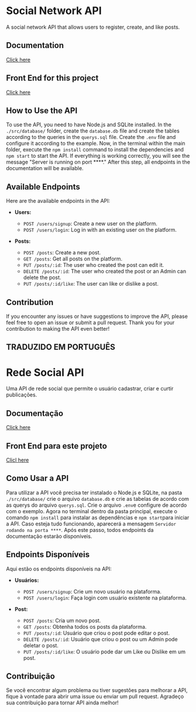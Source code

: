 

# Social Network API

A social network API that allows users to register, create, and like posts.

## Documentation

[Click here](https://documenter.getpostman.com/view/26593761/2s9Y5YR2Pg)

## Front End for this project

[Click here](https://github.com/s-mendes/labeddit)

## How to Use the API

To use the API, you need to have Node.js and SQLite installed. In the `./src/database/` folder, create the `database.db` file and create the tables according to the queries in the `querys.sql` file. Create the `.env` file and configure it according to the example. Now, in the terminal within the main folder, execute the `npm install` command to install the dependencies and `npm start` to start the API. If everything is working correctly, you will see the message "Server is running on port ****." After this step, all endpoints in the documentation will be available.

## Available Endpoints

Here are the available endpoints in the API:

-   **Users:**
    
    -   `POST /users/signup`: Create a new user on the platform.
    -   `POST /users/login`: Log in with an existing user on the platform.
-   **Posts:**
    
    -   `POST /posts`: Create a new post.
    -   `GET /posts`: Get all posts on the platform.
    -   `PUT /posts/:id`: The user who created the post can edit it.
    -   `DELETE /posts/:id`: The user who created the post or an Admin can delete the post.
    -   `PUT /posts/:id/like`: The user can like or dislike a post.

## Contribution

If you encounter any issues or have suggestions to improve the API, please feel free to open an issue or submit a pull request. Thank you for your contribution to making the API even better!

## TRADUZIDO EM PORTUGUÊS


# Rede Social API

Uma API de rede social que permite o usuário cadastrar, criar e curtir publicações. 

## Documentação

[Click here ](https://documenter.getpostman.com/view/26593761/2s9Y5YR2Pg)

## Front End para este projeto

[Clicl here](https://github.com/s-mendes/labeddit)

## Como Usar a API

Para utilizar a API você precisa ter instalado o Node.js e SQLite, na pasta `./src/database/` crie o arquivo `database.db` e crie as tabelas de acordo com as querys do arquivo `querys.sql`. Crie o arquivo `.env`e configure de acordo com o exemplo. Agora no terminal dentro da pasta principal, execute o comando `npm install` para instalar as dependências e `npm start`para iniciar a API. Caso esteja tudo funcionando, aparecerá a mensagem `Servidor rodando na porta ****`. Após este passo, todos endpoints da documentação estarão disponíveis.

## Endpoints Disponíveis

Aqui estão os endpoints disponíveis na API:

- **Usuários:**
    - `POST /users/signup`: Crie um novo usuário na plataforma.
    - `POST /users/login`: Faça login com usuário existente na plataforma.

- **Post:**
    - `POST /posts`: Cria um novo post.
    - `GET /posts`: Obtenha todos os posts da plataforma.
    - `PUT /posts/:id`: Usuário que criou o post pode editar o post.
    - `DELETE /posts/:id`: Usuário que criou o post ou um Admin pode deletar o post.
    - `PUT /posts/:id/like`: O usuário pode dar um Like ou Dislike em um post.

## Contribuição

Se você encontrar algum problema ou tiver sugestões para melhorar a API, fique à vontade para abrir uma issue ou enviar um pull request. Agradeço sua contribuição para tornar API ainda melhor!
